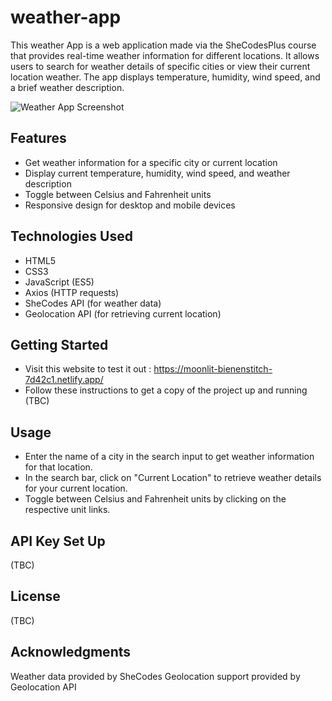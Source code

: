 # weather-app
This weather App is a web application made via the SheCodesPlus course that provides real-time weather information for different locations. 
It allows users to search for weather details of specific cities or view their current location weather. The app displays temperature, humidity, wind speed, and a brief weather description.

![Weather App Screenshot](screenshot.png)

## Features

- Get weather information for a specific city or current location
- Display current temperature, humidity, wind speed, and weather description
- Toggle between Celsius and Fahrenheit units
- Responsive design for desktop and mobile devices

## Technologies Used

- HTML5
- CSS3
- JavaScript (ES5)
- Axios (HTTP requests)
- SheCodes API (for weather data)
- Geolocation API (for retrieving current location)

## Getting Started
- Visit this website to test it out : https://moonlit-bienenstitch-7d42c1.netlify.app/
- Follow these instructions to get a copy of the project up and running (TBC)

## Usage

- Enter the name of a city in the search input to get weather information for that location.
- In the search bar, click on "Current Location" to retrieve weather details for your current location.
- Toggle between Celsius and Fahrenheit units by clicking on the respective unit links.

## API Key Set Up
(TBC)

## License
(TBC)

## Acknowledgments
Weather data provided by SheCodes
Geolocation support provided by Geolocation API
